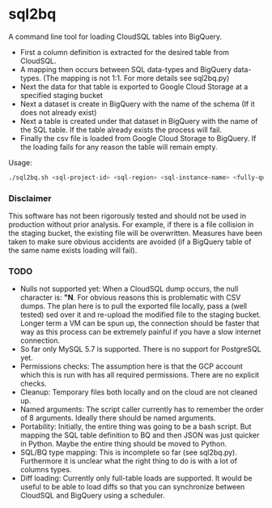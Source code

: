 # sql2bq

A command line tool for loading CloudSQL tables into BigQuery. 

* First a column definition is extracted for the desired table from CloudSQL.
* A mapping then occurs between SQL data-types and BigQuery data-types. (The mapping is not 1:1. For more details see sql2bq.py)
* Next the data for that table is exported to Google Cloud Storage at a specified staging bucket
* Next a dataset is create in BigQuery with the name of the schema (If it does not already exist)
* Next a table is created under that dataset in BigQuery with the name of the SQL table. If the table already exists the process will fail.
* Finally the csv file is loaded from Google Cloud Storage to BigQuery. If the loading fails for any reason the table will remain empty.

Usage:
```bash
./sql2bq.sh <sql-project-id> <sql-region> <sql-instance-name> <fully-qualified-table-name> <sql-username> <sql-password> <staging-bucket> <bq-project-id>
```
### Disclaimer

This software has not been rigorously tested and should not be used in production without prior analysis. 
For example, if there is a file collision in the staging bucket, the existing file will be overwritten. 
Measures have been taken to make sure obvious accidents are avoided (if a BigQuery table of the same name exists loading will fail).


### TODO

* Nulls not supported yet: When a CloudSQL dump occurs, the null character is: **"N**. 
For obvious reasons this is problematic with CSV dumps. 
The plan here is to pull the exported file locally, pass a (well tested) sed over it and re-upload the modified file to the staging bucket.
Longer term a VM can be spun up, the connection should be faster that way as this process can be extremely painful if you have a slow internet connection. 
* So far only MySQL 5.7 is supported. There is no support for PostgreSQL yet.
* Permissions checks: The assumption here is that the GCP account which this is run with has all required permissions. There are no explicit checks.
* Cleanup: Temporary files both locally and on the cloud are not cleaned up. 
* Named arguments: The script caller currently has to remember the order of 8 arguments. Ideally there should be named arguments.
* Portability: Initially, the entire thing was going to be a bash script. But mapping the SQL table definition to BQ and then JSON was just quicker in Python. Maybe the entire thing should be moved to Python.
* SQL/BQ type mapping: This is incomplete so far (see sql2bq.py). Furthermore it is unclear what the right thing to do is with a lot of columns types.
* Diff loading: Currently only full-table loads are supported. It would be useful to be able to load diffs so that you can synchronize between CloudSQL and BigQuery using a scheduler. 
